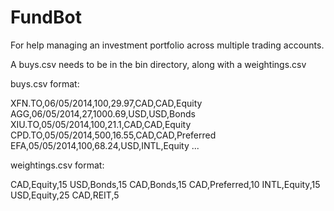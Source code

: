 # FundBot
For help managing an investment portfolio across multiple trading accounts.


A buys.csv needs to be in the bin directory, along with a weightings.csv

buys.csv format:

XFN.TO,06/05/2014,100,29.97,CAD,CAD,Equity
AGG,06/05/2014,27,1000.69,USD,USD,Bonds
XIU.TO,05/05/2014,100,21.1,CAD,CAD,Equity
CPD.TO,05/05/2014,500,16.55,CAD,CAD,Preferred
EFA,05/05/2014,100,68.24,USD,INTL,Equity
...

weightings.csv format:

CAD,Equity,15
USD,Bonds,15
CAD,Bonds,15
CAD,Preferred,10
INTL,Equity,15
USD,Equity,25
CAD,REIT,5
